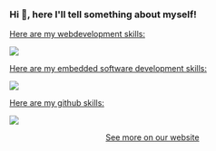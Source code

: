 ### Hi 👋, here I'll tell something about myself!

<p align="center">
  <a href="https://skillicons.dev">
    <p>Here are my webdevelopment skills:</p>
    <img src="https://go-skill-icons.vercel.app/api/icons?i=js,html,css,bootstrap,php,wordpress" />
  </a>
</p>


<p align="center">
  <a href="https://skillicons.dev">
    <p>Here are my embedded software development skills:</p>
    <img src="https://go-skill-icons.vercel.app/api/icons?i=c,cpp,java" />
  </a>
</p>


<p align="center">
  <a href="https://skillicons.dev">
    <p>Here are my github skills:</p>
    <img src="https://go-skill-icons.vercel.app/api/icons?i=git,github,githubactions" />
  </a>
</p>


<p align="center">
  <a href="https://mamoda.nl/" target="_blank">See more on our website</a>
</p>





















<!--
**MamodaWebdesign/MamodaWebdesign** is a ✨ _special_ ✨ repository because its `README.md` (this file) appears on your GitHub profile.

Here are some ideas to get you started:

- 🔭 I’m currently working on ...
- 🌱 I’m currently learning ...
- 👯 I’m looking to collaborate on ...
- 🤔 I’m looking for help with ...
- 💬 Ask me about ...
- 📫 How to reach me: ...
- 😄 Pronouns: ...
- ⚡ Fun fact: ...
-->
